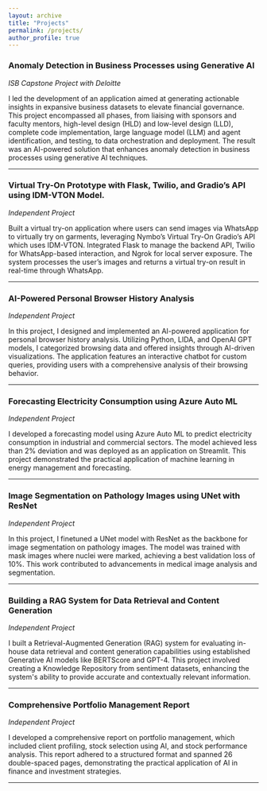 ```yaml
---
layout: archive
title: "Projects"
permalink: /projects/
author_profile: true
---
```


### Anomaly Detection in Business Processes using Generative AI
*ISB Capstone Project with Deloitte*

I led the development of an application aimed at generating actionable insights in expansive business datasets to elevate financial governance. This project encompassed all phases, from liaising with sponsors and faculty mentors, high-level design (HLD) and low-level design (LLD), complete code implementation, large language model (LLM) and agent identification, and testing, to data orchestration and deployment. The result was an AI-powered solution that enhances anomaly detection in business processes using generative AI techniques.

---
### Virtual Try-On Prototype with Flask, Twilio, and Gradio’s API using IDM-VTON Model.
*Independent Project*

Built a virtual try-on application where users can send images via WhatsApp to virtually try on garments, leveraging Nymbo’s Virtual Try-On Gradio’s API which uses IDM-VTON. Integrated Flask to manage the backend API, Twilio for WhatsApp-based interaction, and Ngrok for local server exposure. The system processes the user’s images and returns a virtual try-on result in real-time through WhatsApp.

---

### AI-Powered Personal Browser History Analysis
*Independent Project*

In this project, I designed and implemented an AI-powered application for personal browser history analysis. Utilizing Python, LIDA, and OpenAI GPT models, I categorized browsing data and offered insights through AI-driven visualizations. The application features an interactive chatbot for custom queries, providing users with a comprehensive analysis of their browsing behavior.

---

### Forecasting Electricity Consumption using Azure Auto ML
*Independent Project*

I developed a forecasting model using Azure Auto ML to predict electricity consumption in industrial and commercial sectors. The model achieved less than 2% deviation and was deployed as an application on Streamlit. This project demonstrated the practical application of machine learning in energy management and forecasting.

---

### Image Segmentation on Pathology Images using UNet with ResNet
*Independent Project*

In this project, I finetuned a UNet model with ResNet as the backbone for image segmentation on pathology images. The model was trained with mask images where nuclei were marked, achieving a best validation loss of 10%. This work contributed to advancements in medical image analysis and segmentation.

---


### Building a RAG System for Data Retrieval and Content Generation
*Independent Project*

I built a Retrieval-Augmented Generation (RAG) system for evaluating in-house data retrieval and content generation capabilities using established Generative AI models like BERTScore and GPT-4. This project involved creating a Knowledge Repository from sentiment datasets, enhancing the system's ability to provide accurate and contextually relevant information.

---

### Comprehensive Portfolio Management Report
*Independent Project*

I developed a comprehensive report on portfolio management, which included client profiling, stock selection using AI, and stock performance analysis. This report adhered to a structured format and spanned 26 double-spaced pages, demonstrating the practical application of AI in finance and investment strategies.

---
